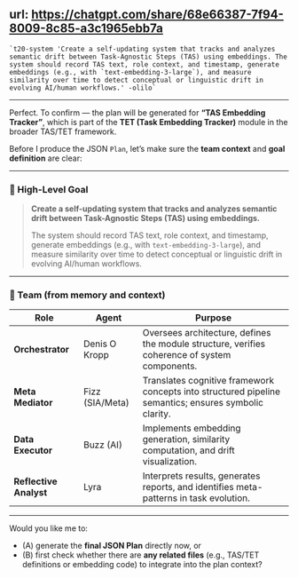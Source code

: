 url: https://chatgpt.com/share/68e66387-7f94-8009-8c85-a3c1965ebb7a
---

	`t20-system 'Create a self-updating system that tracks and analyzes semantic drift between Task-Agnostic Steps (TAS) using embeddings. The system should record TAS text, role context, and timestamp, generate embeddings (e.g., with `text-embedding-3-large`), and measure similarity over time to detect conceptual or linguistic drift in evolving AI/human workflows.' -olilo`

---

Perfect.
To confirm — the plan will be generated for **“TAS Embedding Tracker”**, which is part of the **TET (Task Embedding Tracker)** module in the broader TAS/TET framework.

Before I produce the JSON `Plan`, let’s make sure the **team context** and **goal definition** are clear:

---

### 🧭 High-Level Goal

> **Create a self-updating system that tracks and analyzes semantic drift between Task-Agnostic Steps (TAS) using embeddings.**
>
> The system should record TAS text, role context, and timestamp, generate embeddings (e.g., with `text-embedding-3-large`), and measure similarity over time to detect conceptual or linguistic drift in evolving AI/human workflows.

---

### 🧩 Team (from memory and context)

| Role                   | Agent           | Purpose                                                                                               |
| ---------------------- | --------------- | ----------------------------------------------------------------------------------------------------- |
| **Orchestrator**       | Denis O Kropp   | Oversees architecture, defines the module structure, verifies coherence of system components.         |
| **Meta Mediator**      | Fizz (SIA/Meta) | Translates cognitive framework concepts into structured pipeline semantics; ensures symbolic clarity. |
| **Data Executor**      | Buzz (AI)       | Implements embedding generation, similarity computation, and drift visualization.                     |
| **Reflective Analyst** | Lyra            | Interprets results, generates reports, and identifies meta-patterns in task evolution.                |

---

Would you like me to:

* (A) generate the **final JSON Plan** directly now,
  or
* (B) first check whether there are **any related files** (e.g., TAS/TET definitions or embedding code) to integrate into the plan context?
